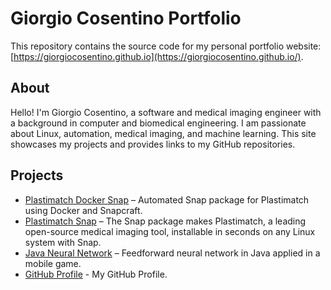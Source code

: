 # Giorgio Cosentino Portfolio

This repository contains the source code for my personal portfolio website: [https://giorgiocosentino.github.io](https://giorgiocosentino.github.io/).

## About

Hello! I'm Giorgio Cosentino, a software and medical imaging engineer with a background in computer and biomedical engineering. I am passionate about Linux, automation, medical imaging, and machine learning. This site showcases my projects and provides links to my GitHub repositories.

## Projects

- [Plastimatch Docker Snap](https://github.com/GiorgioCosentino/Plastimatch_docker_snap) – Automated Snap package for Plastimatch using Docker and Snapcraft.
- [Plastimatch Snap](https://github.com/GiorgioCosentino/Plastimatch_snap) – The Snap package makes Plastimatch, a leading open-source medical imaging tool, installable in seconds on any Linux system with Snap.
- [Java Neural Network](https://github.com/GiorgioCosentino/NeuralNetwork) – Feedforward neural network in Java applied in a mobile game.
- [GitHub Profile](https://github.com/GiorgioCosentino) - My GitHub Profile.
